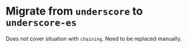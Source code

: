 # Migrate from `underscore` to `underscore-es`

Does not cover situation with `chaining`. Need to be replaced manually.
